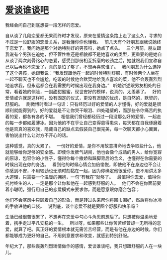 # [爱谈谁谈吧](https://github.com/platojobs/SFLOG/issues/275)

我经会问自己到底想要一段怎样的恋爱。

自从谈了几段恋爱都无果而终时才发现，原来在爱情这条路上走了这么久，寻求的不过是一段舒服的恋爱关系，是我懂你你也懂我。
 
前几天有个好朋友跟我说她终于恋爱了。我问她是那个对她特别好的男孩吗，她点了点头。
 
三个月前，朋友跟我说有个男孩在追她，但不管性格还是相貌都不是她喜欢的类型，更重要的是她自从谈了两次刻骨铭心的恋爱，感受到那份相互折磨的较劲之后，她就跟我们宣称自己以后再也不恋爱了，真的是怕了够了，不想再喜欢谁了。
 
我问朋友为什么选择了这个男孩，她跟我说：“我发现跟他在一起的时候特别舒服，有时候两个人坐在一起不聊天也不会尴尬，吃饭的时候他会默契地给我点喜欢的菜，他不会轰轰烈烈地追求我，但永远都会在我需要的时候出现在我身边。”
 
听她讲述跟男友相处的日常，看着她的侧脸，一副甜甜蜜蜜，现世安好的模样，说真的，太羡慕了。
 
好的爱情或许就是这样吧，没有固定的仪式，更没有迟疑的忧虑，是自然的，默契的，舒服的。
 
刷微博时看过一句话：只有经历过好的爱情的人才懂得，好的爱就是很顺利就能得到的，好的爱就是不让你哭干眼泪、四处碰壁的，而那些令你痛苦的执着的爱，都各有各的不堪。
 
相信我们曾经都经历过一段没那么好的爱情，一起走的每一步都如履薄冰。因为他的不在乎让自己变得患得患失，每天都在自我琢磨着他是否真的喜欢我，隐藏自己的缺点去假装自己很完美，每一次聊天都小心翼翼，害怕说出什么让对方不开心的话。

这种感觉，真的太累了。
 
一份好的爱情，是你不用故意拼命地去争取些什么，他就能够给你足够的安全感。即使你发脾气胡闹，他也会像个成熟的男人，给你宽容的原谅，包容你的小性子，懂得你每个撒娇和跺脚背后的含义，也懂得在你需要的时候出现在你的身边。
 
看到他的时候心情会加倍愉悦，即使他不在身边也不会让你感到不安，不用较劲也无须时刻黏在一起，因为你确定他很爱你。更不用讲太多大道理，只需要一个温暖的拥抱，一句“有我在”就够了。
 
最值得你去爱，值得你托付终生的人，一定是那个让你和他在一起感到舒服的人。
 
他们不会在你面前耍着小聪明，强行用自己的恋爱模式来要求你，而是愿意跟你磨合包容；

他们不会寒风中只顾着自己的形象，而是转过头来帮你将围巾围好，然后将你冰冷的手放进他的口袋。
 
说到底，谈个恋爱不就是要图个舒服和快乐吗？

生活已经很苦很累了，不想再在恋爱中勾心斗角思前想后了。只想被你温柔地爱着，携手走过平凡安稳的一生。
 
所以呀，如果那些让你苦苦经营却一无所得的恋爱，就算了吧。真正好的爱情根本就无需苦苦经营，而是有他在身边的时候，你们都能够成为更好的自己。不用刻意要求和改变，就感到特别舒服。

年纪大了，那些轰轰烈烈矫情做作的感情，爱谈谁谈吧，我只想跟舒服的人在一块儿。